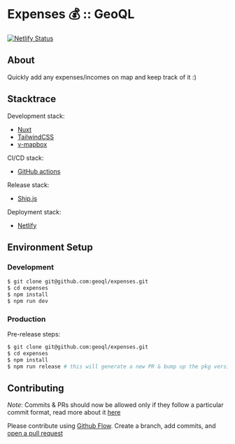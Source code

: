 # Expenses 💰 :: GeoQL 

[![Netlify Status](https://api.netlify.com/api/v1/badges/369eaf30-6b2c-4f4a-9c6e-c78ce6d0693f/deploy-status)](https://app.netlify.com/sites/map-my-expenses/deploys)

## About
Quickly add any expenses/incomes on map and keep track of it :)

## Stacktrace 
Development stack:
- [Nuxt](https://typescript.nuxtjs.org/)
- [TailwindCSS](https://tailwindcss.com/)
- [v-mapbox](https://github.com/geospoc/v-mapbox)

CI/CD stack:
- [GitHub actions](./.github/workflows/ci.yml)

Release stack:
- [Ship.js](https://github.com/algolia/shipjs)

Deployment stack:
- [Netlify](./netlify.toml)

## Environment Setup
### Development 
```sh
$ git clone git@github.com:geoql/expenses.git
$ cd expenses
$ npm install
$ npm run dev
```

### Production 
Pre-release steps:
```sh
$ git clone git@github.com:geoql/expenses.git
$ cd expenses
$ npm install
$ npm run release # this will generate a new PR & bump up the pkg version
```

## Contributing 
_Note_: Commits & PRs should now be allowed only if they follow a particular commit format, read more about it [here](https://github.com/conventional-changelog/commitlint/tree/master/%40commitlint/config-conventional#type-enum)

Please contribute using [Github Flow](https://guides.github.com/introduction/flow/). Create a branch, add commits, and [open a pull request](https://github.com/geoql/expenses/compare)

